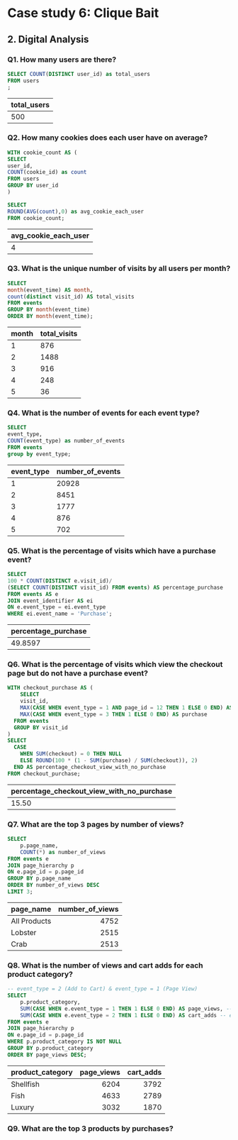 # Case study 6: Clique Bait

## 2. Digital Analysis

### Q1. How many users are there?
```sql
SELECT COUNT(DISTINCT user_id) as total_users
FROM users
;
```

| total_users |
|-------------|
|500          |

### Q2. How many cookies does each user have on average?
```sql
WITH cookie_count AS (
SELECT
user_id, 
COUNT(cookie_id) as count
FROM users
GROUP BY user_id
)

SELECT 
ROUND(AVG(count),0) as avg_cookie_each_user
FROM cookie_count;
```

| avg_cookie_each_user |
|----------------------|
|4                     |

### Q3. What is the unique number of visits by all users per month?
```sql
SELECT 
month(event_time) AS month,
count(distinct visit_id) AS total_visits
FROM events 
GROUP BY month(event_time)
ORDER BY month(event_time);
```
| month | total_visits |
|-------|--------------|
| 1     |876           |
| 2     |1488          |
| 3     |916           |
| 4     |248           |
| 5     |36            |

### Q4. What is the number of events for each event type?
```sql
SELECT 
event_type,
COUNT(event_type) as number_of_events
FROM events 
group by event_type;
```

| event_type | number_of_events |
|------------|------------------|
| 1          | 20928            |
| 2          | 8451             |
| 3          | 1777             |
| 4          | 876              |
| 5          | 702              |


### Q5. What is the percentage of visits which have a purchase event?
```sql
SELECT 
100 * COUNT(DISTINCT e.visit_id)/
(SELECT COUNT(DISTINCT visit_id) FROM events) AS percentage_purchase
FROM events AS e
JOIN event_identifier AS ei
ON e.event_type = ei.event_type
WHERE ei.event_name = 'Purchase';
```
| percentage_purchase | 
|---------------------|
| 49.8597             |

### Q6. What is the percentage of visits which view the checkout page but do not have a purchase event?
```sql
WITH checkout_purchase AS (
	SELECT 
	visit_id,
	MAX(CASE WHEN event_type = 1 AND page_id = 12 THEN 1 ELSE 0 END) AS checkout,
    MAX(CASE WHEN event_type = 3 THEN 1 ELSE 0 END) AS purchase
  FROM events
  GROUP BY visit_id
)
SELECT 
  CASE 
    WHEN SUM(checkout) = 0 THEN NULL
    ELSE ROUND(100 * (1 - SUM(purchase) / SUM(checkout)), 2)
  END AS percentage_checkout_view_with_no_purchase
FROM checkout_purchase;
```

|percentage_checkout_view_with_no_purchase|
|-----------------------------------------|
|15.50                                    |

### Q7. What are the top 3 pages by number of views?
```sql
SELECT 
	p.page_name,
	COUNT(*) as number_of_views
FROM events e
JOIN page_hierarchy p
ON e.page_id = p.page_id
GROUP BY p.page_name
ORDER BY number_of_views DESC
LIMIT 3;
```

| page_name   | number_of_views |
|-------------|----------------:|
| All Products|            4752 |
| Lobster     |            2515 |
| Crab        |            2513 |


### Q8. What is the number of views and cart adds for each product category?
```sql
-- event_type = 2 (Add to Cart) & event_type = 1 (Page View)
SELECT
	p.product_category,
	SUM(CASE WHEN e.event_type = 1 THEN 1 ELSE 0 END) AS page_views, -- event_type = 2 (Add to Cart)
	SUM(CASE WHEN e.event_type = 2 THEN 1 ELSE 0 END) AS cart_adds -- event_type = 1 (Page View)
FROM events e
JOIN page_hierarchy p
ON e.page_id = p.page_id
WHERE p.product_category IS NOT NULL
GROUP BY p.product_category
ORDER BY page_views DESC;
```

| product_category | page_views | cart_adds |
|------------------|-----------:|----------:|
| Shellfish        |       6204 |      3792 |
| Fish             |       4633 |      2789 |
| Luxury           |       3032 |      1870 |


### Q9. What are the top 3 products by purchases?





